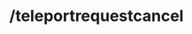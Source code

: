 ---
command:
  added: 3.3.0
  aliases:
  - trc
  - tprcancel
  - tpacancel
  - tpac
  - tprc
  configuration: []
  description: Cancels a teleport request.
  permissions:
  - rcmds.teleportrequestcancel
  supports: {}
  usage: /teleportrequestcancel [player]
layout: command
title: /teleportrequestcancel
---